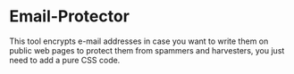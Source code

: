 # Email-Protector
This tool encrypts e-mail addresses in case you want to write them on public web pages to protect them from spammers and harvesters, you just need to add a pure CSS code.
